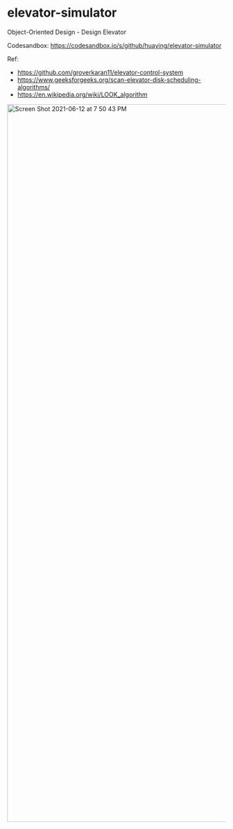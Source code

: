 # elevator-simulator

Object-Oriented Design - Design Elevator

Codesandbox: https://codesandbox.io/s/github/huaying/elevator-simulator

Ref:
- https://github.com/groverkaran11/elevator-control-system
- https://www.geeksforgeeks.org/scan-elevator-disk-scheduling-algorithms/
- https://en.wikipedia.org/wiki/LOOK_algorithm

<img width="1654" alt="Screen Shot 2021-06-12 at 7 50 43 PM" src="https://user-images.githubusercontent.com/3991678/121774974-7a862f00-cbb7-11eb-91f3-ff3659a7d418.png">

